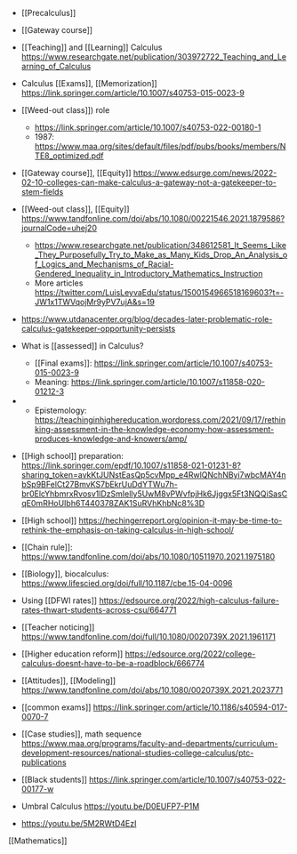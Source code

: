 - [[Precalculus]]
- [[Gateway course]]

- [[Teaching]] and [[Learning]] Calculus https://www.researchgate.net/publication/303972722_Teaching_and_Learning_of_Calculus

- Calculus [[Exams]], [[Memorization]] https://link.springer.com/article/10.1007/s40753-015-0023-9

- [[Weed-out class]]) role
	-  https://link.springer.com/article/10.1007/s40753-022-00180-1
	-  1987: https://www.maa.org/sites/default/files/pdf/pubs/books/members/NTE8_optimized.pdf

- [[Gateway course]], [[Equity]] https://www.edsurge.com/news/2022-02-10-colleges-can-make-calculus-a-gateway-not-a-gatekeeper-to-stem-fields

- [[Weed-out class]], [[Equity]] https://www.tandfonline.com/doi/abs/10.1080/00221546.2021.1879586?journalCode=uhej20
	-  https://www.researchgate.net/publication/348612581_It_Seems_Like_They_Purposefully_Try_to_Make_as_Many_Kids_Drop_An_Analysis_of_Logics_and_Mechanisms_of_Racial-Gendered_Inequality_in_Introductory_Mathematics_Instruction
	-  More articles https://twitter.com/LuisLeyvaEdu/status/1500154966518169603?t=-JW1x1TWVqojMr9yPV7ujA&s=19

- https://www.utdanacenter.org/blog/decades-later-problematic-role-calculus-gatekeeper-opportunity-persists

- What is [[assessed]] in Calculus?
	-  [[Final exams]]: https://link.springer.com/article/10.1007/s40753-015-0023-9
	-  Meaning: https://link.springer.com/article/10.1007/s11858-020-01212-3

- 	-  Epistemology: https://teachinginhighereducation.wordpress.com/2021/09/17/rethinking-assessment-in-the-knowledge-economy-how-assessment-produces-knowledge-and-knowers/amp/

- [[High school]] preparation: https://link.springer.com/epdf/10.1007/s11858-021-01231-8?sharing_token=avkKtJUNstEasQp5cvMpp_e4RwlQNchNByi7wbcMAY4nbSp9BFelCt27BmvKS7bEkrUuDdYTWu7h-br0ElcYhbmrxRvosv1lDzSmIelly5UwM8vPWvfpjHk6Jjggx5Ft3NQQiSasCqE0mRHoUIbh6T440378ZAK1SuRVhKhbNc8%3D

- [[High school]] https://hechingerreport.org/opinion-it-may-be-time-to-rethink-the-emphasis-on-taking-calculus-in-high-school/

- [[Chain rule]]: https://www.tandfonline.com/doi/abs/10.1080/10511970.2021.1975180

- [[Biology]], biocalculus: https://www.lifescied.org/doi/full/10.1187/cbe.15-04-0096

- Using [[DFWI rates]] https://edsource.org/2022/high-calculus-failure-rates-thwart-students-across-csu/664771

- [[Teacher noticing]] https://www.tandfonline.com/doi/full/10.1080/0020739X.2021.1961171

- [[Higher education reform]] https://edsource.org/2022/college-calculus-doesnt-have-to-be-a-roadblock/666774

- [[Attitudes]], [[Modeling]] https://www.tandfonline.com/doi/abs/10.1080/0020739X.2021.2023771

- [[common exams]] https://link.springer.com/article/10.1186/s40594-017-0070-7

- [[Case studies]], math sequence https://www.maa.org/programs/faculty-and-departments/curriculum-development-resources/national-studies-college-calculus/ptc-publications

- [[Black students]] https://link.springer.com/article/10.1007/s40753-022-00177-w

- Umbral Calculus https://youtu.be/D0EUFP7-P1M

- https://youtu.be/5M2RWtD4EzI

[[Mathematics]]
